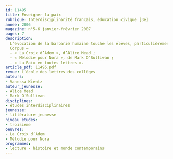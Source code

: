 ```yaml
---
id: 11495
title: Enseigner la paix
rubrique: Interdisciplinarité français, éducation civique [3e]
annee: 2006
magazine: n°5-6 janvier-frévrier 2007
pages: 7
description: 
  L’évocation de la barbarie humaine touche les élèves, particulièrement sensibles à l’injustice et à l’oppression. Mais que faire de ce trouble de l’adolescent face à la découverte de la folie meurtrière des adultes ? Ce trouble qui surgit un jour ou l’autre devant un film de guerre, les informations télévisées ou d’autres images d’horreur glanées sur Internet. Quand la barbarie est découverte dans sa réalité, le professeur de français a un rôle à jouer pour problématiser l’horreur montrée ou narrée. Cet article propose quelques pistes d’étude inhabituelles, loin des conflits qui occupent aujourd’hui les médias, pour permettre un travail serein. Les œuvres sur lesquelles il s’appuie plongent les élèves dans l’ordinaire de la guerre. Leur problématique est commune – quel est le processus qui, tout au long de la narration, mène vers un espoir de paix ? Ces œuvres ne permettent pas de dégager objectivement les causes ni les conséquences des guerres qu’elles évoquent, mais sont une plongée au cœur du réel et permettent de dépasser les idées toutes faites. Parallèlement à l’étude de ces récits, les élèves peuvent rechercher des informations objectives pour étudier les faits dans le cadre du cours d’histoire-géographie.
  Corpus – 
  – « La Croix d’Adem », d’Alice Mead ;
  – « Mélodie pour Nora », de Mark O’Sullivan ;
  – « La Paix en toutes lettres ».
article_pdf: 11495.pdf
revue: L’école des lettres des collèges
auteurs:
- Vanessa Kientz
auteur_jeunesse:
- Alice Mead
- Mark O’Sullivan
disciplines:
- études interdisciplinaires
jeunesse:
- littérature jeunesse
niveau_etudes:
- troisième
oeuvres:
- La Croix d’Adem
- Mélodie pour Nora
programmes:
- lecture - histoire et monde contemporains
---
```

